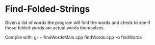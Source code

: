 # Find-Folded-Strings
Given a list of words the program will fold the words and check to see if those folded words are actual words themselves.

Compile with: g++ findWordsMain.cpp findWords.cpp -o findWords
